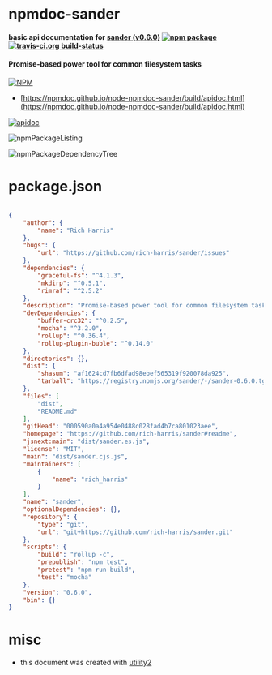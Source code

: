 # npmdoc-sander

#### basic api documentation for  [sander (v0.6.0)](https://github.com/rich-harris/sander#readme)  [![npm package](https://img.shields.io/npm/v/npmdoc-sander.svg?style=flat-square)](https://www.npmjs.org/package/npmdoc-sander) [![travis-ci.org build-status](https://api.travis-ci.org/npmdoc/node-npmdoc-sander.svg)](https://travis-ci.org/npmdoc/node-npmdoc-sander)

#### Promise-based power tool for common filesystem tasks

[![NPM](https://nodei.co/npm/sander.png?downloads=true&downloadRank=true&stars=true)](https://www.npmjs.com/package/sander)

- [https://npmdoc.github.io/node-npmdoc-sander/build/apidoc.html](https://npmdoc.github.io/node-npmdoc-sander/build/apidoc.html)

[![apidoc](https://npmdoc.github.io/node-npmdoc-sander/build/screenCapture.buildCi.browser.%252Ftmp%252Fbuild%252Fapidoc.html.png)](https://npmdoc.github.io/node-npmdoc-sander/build/apidoc.html)

![npmPackageListing](https://npmdoc.github.io/node-npmdoc-sander/build/screenCapture.npmPackageListing.svg)

![npmPackageDependencyTree](https://npmdoc.github.io/node-npmdoc-sander/build/screenCapture.npmPackageDependencyTree.svg)



# package.json

```json

{
    "author": {
        "name": "Rich Harris"
    },
    "bugs": {
        "url": "https://github.com/rich-harris/sander/issues"
    },
    "dependencies": {
        "graceful-fs": "^4.1.3",
        "mkdirp": "^0.5.1",
        "rimraf": "^2.5.2"
    },
    "description": "Promise-based power tool for common filesystem tasks",
    "devDependencies": {
        "buffer-crc32": "^0.2.5",
        "mocha": "^3.2.0",
        "rollup": "^0.36.4",
        "rollup-plugin-buble": "^0.14.0"
    },
    "directories": {},
    "dist": {
        "shasum": "af1624cd7fb6dfad98ebef565319f920078da925",
        "tarball": "https://registry.npmjs.org/sander/-/sander-0.6.0.tgz"
    },
    "files": [
        "dist",
        "README.md"
    ],
    "gitHead": "000590a0a4a954e0488c028fad4b7ca801023aee",
    "homepage": "https://github.com/rich-harris/sander#readme",
    "jsnext:main": "dist/sander.es.js",
    "license": "MIT",
    "main": "dist/sander.cjs.js",
    "maintainers": [
        {
            "name": "rich_harris"
        }
    ],
    "name": "sander",
    "optionalDependencies": {},
    "repository": {
        "type": "git",
        "url": "git+https://github.com/rich-harris/sander.git"
    },
    "scripts": {
        "build": "rollup -c",
        "prepublish": "npm test",
        "pretest": "npm run build",
        "test": "mocha"
    },
    "version": "0.6.0",
    "bin": {}
}
```



# misc
- this document was created with [utility2](https://github.com/kaizhu256/node-utility2)
